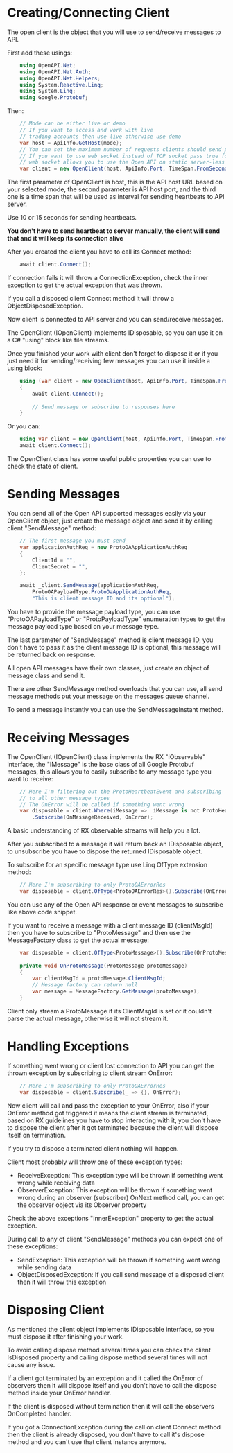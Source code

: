 # Creating/Connecting Client

The open client is the object that you will use to send/receive messages to API.

First add these usings:

```C#
	using OpenAPI.Net;
	using OpenAPI.Net.Auth;
	using OpenAPI.Net.Helpers;
	using System.Reactive.Linq;
	using System.Linq;
	using Google.Protobuf;
```

Then:

```C#
	// Mode can be either live or demo
	// If you want to access and work with live
	// trading accounts then use live otherwise use demo
	var host = ApiInfo.GetHost(mode);
	// You can set the maximum number of requests clients should send per second by using maxRequestPerSecond parameter (default: 40)
	// If you want to use web socket instead of TCP socket pass true for useWebSocket parameter of constructor
	// web socket allows you to use the Open API on static server-less sites like Blazor WASM environment 
    var client = new OpenClient(host, ApiInfo.Port, TimeSpan.FromSeconds(10));
```

The first parameter of OpenClient is host, this is the API host URL based on your selected mode, the second parameter is API host port, and the third one is a time span that will be used as interval for sending heartbeats to API server.

Use 10 or 15 seconds for sending heartbeats.

<strong>You don't have to send heartbeat to server manually, the client will send that and it will keep its connection alive</strong>

After you created the client you have to call its Connect method:

```C#
    await client.Connect();
```

If connection fails it will throw a ConnectionException, check the inner exception to get the actual exception that was thrown.

If you call a disposed client Connect method it will throw a ObjectDisposedException.

Now client is connected to API server and you can send/receive messages.

The OpenClient (IOpenClient) implements IDisposable, so you can use it on a C# "using" block like file streams.

Once you finished your work with client don't forget to dispose it or if you just need it for sending/receiving few messages you can use it inside a using block:

```C#
	using (var client = new OpenClient(host, ApiInfo.Port, TimeSpan.FromSeconds(10))
	{
		await client.Connect();
		
		// Send message or subscribe to responses here
	}
```

Or you can:

```C#
	using var client = new OpenClient(host, ApiInfo.Port, TimeSpan.FromSeconds(10));
	await client.Connect();
```

The OpenClient class has some useful public properties you can use to check the state of client.

# Sending Messages

You can send all of the Open API supported messages easily via your OpenClient object, just create the message object and send it by calling client "SendMessage" method:

```C#
	// The first message you must send
    var applicationAuthReq = new ProtoOAApplicationAuthReq
    {
        ClientId = "",
		ClientSecret = "",
    };

    await _client.SendMessage(applicationAuthReq,
		ProtoOAPayloadType.ProtoOaApplicationAuthReq,
		"This is client message ID and its optional");
```

You have to provide the message payload type, you can use "ProtoOAPayloadType" or "ProtoPayloadType" enumeration types to get the message payload type based on your message type.

The last parameter of "SendMessage" method is client message ID, you don't have to pass it as the client message ID is optional, this message will be returned back on response.

All open API messages have their own classes, just create an object of message class and send it.

There are other SendMessage method overloads that you can use, all send message methods put your message on the messages queue channel.

To send a message instantly you can use the SendMessageInstant method. 

# Receiving Messages

The OpenClient (IOpenClient) class implements the RX "IObservable<IMessage>" interface, the "IMessage" is the base class of all Google Protobuf messages, this allows you to easily subscribe to any message type you want to receive:

```C#
	// Here I'm filtering out the ProtoHeartbeatEvent and subscribing
	// to all other message types
	// The OnError will be called if something went wrong
	var disposable = client.Where(iMessage =>  iMessage is not ProtoHeartbeatEvent)
		.Subscribe(OnMessageReceived, OnError);
```

A basic understanding of RX observable streams will help you a lot.

After you subscribed to a message it will return back an IDisposable object, to unsubscribe you have to dispose the returned IDisposable object.

To subscribe for an specific message type use Linq OfType extension method:

```C#
	// Here I'm subscribing to only ProtoOAErrorRes
	var disposable = client.OfType<ProtoOAErrorRes>().Subscribe(OnError);
```

You can use any of the Open API response or event messages to subscribe like above code snippet.

If you want to receive a message with a client message ID (clientMsgId) then you have to subscribe to "ProtoMessage" and then use the MessageFactory class to get the actual message:

```C#
	var disposable = client.OfType<ProtoMessage>().Subscribe(OnProtoMessage);
	
	private void OnProtoMessage(ProtoMessage protoMessage)
	{
		var clientMsgId = protoMessage.ClientMsgId;
		// Message factory can return null
		var message = MessageFactory.GetMessage(protoMessage);
	}
```

Client only stream a ProtoMessage if its ClientMsgId is set or it couldn't parse the actual message, otherwise it will not stream it.

# Handling Exceptions

If something went wrong or client lost connection to API you can get the thrown exception by subscribing to client stream OnError:

```C#
	// Here I'm subscribing to only ProtoOAErrorRes
	var disposable = client.Subscribe(_ => {}, OnError);
```

Now client will call and pass the exception to your OnError, also if your OnError method got triggered it means the client stream is terminated, based on RX guidelines you have to stop interacting with it, you don't have to dispose the client after it got terminated because the client will dispose itself on termination.

If you try to dispose a terminated client nothing will happen.

Client most probably will throw one of these exception types:

* ReceiveException: This exception type will be thrown if something went wrong while receiving data
* ObserverException: This exception will be thrown if something went wrong during an observer (subscriber) OnNext method call, you can get the observer object via its Observer property

Check the above exceptions "InnerException" property to get the actual exception.

During call to any of client "SendMessage" methods you can expect one of these exceptions:

* SendException: This exception will be thrown if something went wrong while sending data
* ObjectDisposedException: If you call send message of a disposed client then it will throw this exception

# Disposing Client

As mentioned the client object implements IDisposable interface, so you must dispose it after finishing your work.

To avoid calling dispose method several times you can check the client IsDisposed property and calling dispose method several times will not cause any issue.

If a client got terminated by an exception and it called the OnError of observers then it will dispose itself and you don't have to call the dispose method inside your OnError handler.

If the client is disposed without termination then it will call the observers OnCompleted handler.

If you got a ConnectionException during the call on client Connect method then the client is already disposed, you don't have to call it's dispose method and you can't use that client instance anymore.